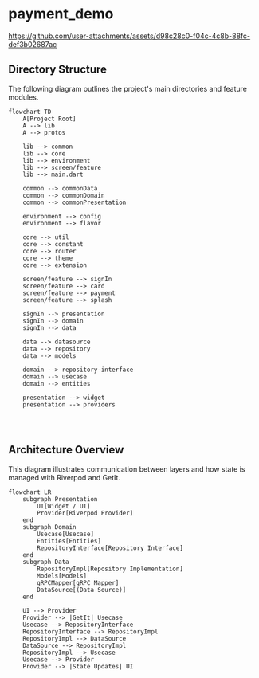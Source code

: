 # payment_demo



https://github.com/user-attachments/assets/d98c28c0-f04c-4c8b-88fc-def3b02687ac

## Directory Structure

The following diagram outlines the project's main directories and feature modules.

```mermaid
flowchart TD
    A[Project Root]
    A --> lib
    A --> protos

    lib --> common
    lib --> core
    lib --> environment
    lib --> screen/feature
    lib --> main.dart

    common --> commonData
    common --> commonDomain
    common --> commonPresentation

    environment --> config
    environment --> flavor

    core --> util
    core --> constant
    core --> router
    core --> theme
    core --> extension

    screen/feature --> signIn
    screen/feature --> card
    screen/feature --> payment
    screen/feature --> splash

    signIn --> presentation
    signIn --> domain
    signIn --> data

    data --> datasource
    data --> repository
    data --> models

    domain --> repository-interface
    domain --> usecase
    domain --> entities

    presentation --> widget
    presentation --> providers

    


```

## Architecture Overview

This diagram illustrates communication between layers and how state is managed with Riverpod and GetIt.

```mermaid
flowchart LR
    subgraph Presentation
        UI[Widget / UI]
        Provider[Riverpod Provider]
    end
    subgraph Domain
        Usecase[Usecase]
        Entities[Entities]
        RepositoryInterface[Repository Interface]
    end
    subgraph Data
        RepositoryImpl[Repository Implementation]
        Models[Models]
        gRPCMapper[gRPC Mapper]
        DataSource[(Data Source)]
    end

    UI --> Provider
    Provider --> |GetIt| Usecase
    Usecase --> RepositoryInterface
    RepositoryInterface --> RepositoryImpl
    RepositoryImpl --> DataSource
    DataSource --> RepositoryImpl
    RepositoryImpl --> Usecase
    Usecase --> Provider
    Provider --> |State Updates| UI
```

